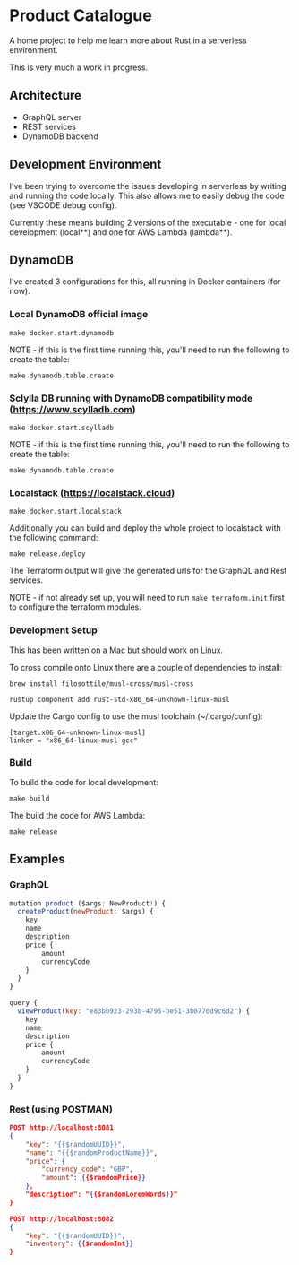# Product Catalogue

A home project to help me learn more about Rust in a serverless environment.

This is very much a work in progress.

## Architecture

- GraphQL server
- REST services
- DynamoDB backend

## Development Environment

I've been trying to overcome the issues developing in serverless by writing and running the code locally. This also allows me to easily debug the code (see VSCODE debug config).

Currently these means building 2 versions of the executable - one for local development (local*\*) and one for AWS Lambda (lambda*\*).

## DynamoDB

I've created 3 configurations for this, all running in Docker containers (for now).

### Local DynamoDB official image

```shell
make docker.start.dynamodb
```

NOTE - if this is the first time running this, you'll need to run the following to create the table:

```shell
make dynamodb.table.create
```

### Sclylla DB running with DynamoDB compatibility mode (https://www.scylladb.com)

```shell
make docker.start.scylladb
```

NOTE - if this is the first time running this, you'll need to run the following to create the table:

```shell
make dynamodb.table.create
```

### Localstack (https://localstack.cloud)

```shell
make docker.start.localstack
```

Additionally you can build and deploy the whole project to localstack with the following command:

```shell
make release.deploy
```

The Terraform output will give the generated urls for the GraphQL and Rest services.

NOTE - if not already set up, you will need to run `make terraform.init` first to configure the terraform modules.

### Development Setup

This has been written on a Mac but should work on Linux.

To cross compile onto Linux there are a couple of dependencies to install:

```shell
brew install filosottile/musl-cross/musl-cross
```

```shell
rustup component add rust-std-x86_64-unknown-linux-musl
```

Update the Cargo config to use the musl toolchain (~/.cargo/config):

```shell
[target.x86_64-unknown-linux-musl]
linker = "x86_64-linux-musl-gcc"
```

### Build

To build the code for local development:

```shell
make build
```

The build the code for AWS Lambda:

```shell
make release
```

## Examples

### GraphQL

```javascript
mutation product ($args: NewProduct!) {
  createProduct(newProduct: $args) {
    key
    name
    description
    price {
        amount
        currencyCode
    }
  }
}
```

```javascript
query {
  viewProduct(key: "e83bb923-293b-4795-be51-3b0770d9c6d2") {
    key
    name
    description
    price {
        amount
        currencyCode
    }
  }
}
```

### Rest (using POSTMAN)

```json
POST http://localhost:8081
{
    "key": "{{$randomUUID}}",
    "name": "{{$randomProductName}}",
    "price": {
        "currency_code": "GBP",
        "amount": {{$randomPrice}}
    },
    "description": "{{$randomLoremWords}}"
}
```


```json
POST http://localhost:8082
{
    "key": "{{$randomUUID}}",
    "inventory": {{$randomInt}}
}
```

